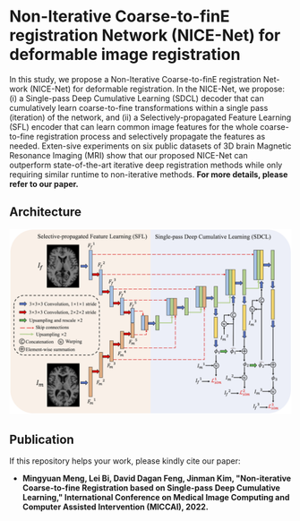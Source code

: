 # Non-Iterative Coarse-to-finE registration Network (NICE-Net) for deformable image registration
In this study, we propose a Non-Iterative Coarse-to-finE registration Net-work (NICE-Net) for deformable registration. In the NICE-Net, we propose: (i) a Single-pass Deep Cumulative Learning (SDCL) decoder that can cumulatively learn coarse-to-fine transformations within a single pass (iteration) of the network, and (ii) a Selectively-propagated Feature Learning (SFL) encoder that can learn common image features for the whole coarse-to-fine registration process and selectively propagate the features as needed. Exten-sive experiments on six public datasets of 3D brain Magnetic Resonance Imaging (MRI) show that our proposed NICE-Net can outperform state-of-the-art iterative deep registration methods while only requiring similar runtime to non-iterative methods.
**For more details, please refer to our paper.**

## Architecture
![architecture](https://github.com/MungoMeng/Registration-NICE-Net/blob/master/Figure/architecture.png)

## Publication
If this repository helps your work, please kindly cite our paper:
* **Mingyuan Meng, Lei Bi, David Dagan Feng, Jinman Kim, "Non-iterative Coarse-to-fine Registration based on Single-pass Deep Cumulative Learning," International Conference on Medical Image Computing and Computer Assisted Intervention (MICCAI), 2022.**
